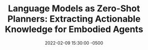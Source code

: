---
layout: post
title: "Language Models as Zero-Shot Planners: Extracting Actionable Knowledge for Embodied Agents"
authors: Wenlong Huang, Pieter Abbeel, Deepak Pathak, Igor Mordatch
venue: ICML, 2022
published: 2022-
link: https://arxiv.org/abs/2201.07207
date: 2022-02-09 15:30:00 -0500
location: Online
leader: Yan Ding
tags:
- Task-Motion Planning
---